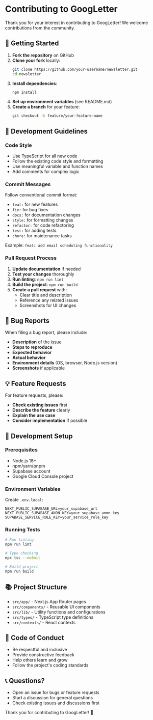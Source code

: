 # Contributing to GoogLetter

Thank you for your interest in contributing to GoogLetter! We welcome contributions from the community.

## 🚀 Getting Started

1. **Fork the repository** on GitHub
2. **Clone your fork** locally:
   ```bash
   git clone https://github.com/your-username/newsletter.git
   cd newsletter
   ```
3. **Install dependencies**:
   ```bash
   npm install
   ```
4. **Set up environment variables** (see README.md)
5. **Create a branch** for your feature:
   ```bash
   git checkout -b feature/your-feature-name
   ```

## 📝 Development Guidelines

### Code Style
- Use TypeScript for all new code
- Follow the existing code style and formatting
- Use meaningful variable and function names
- Add comments for complex logic

### Commit Messages
Follow conventional commit format:
- `feat:` for new features
- `fix:` for bug fixes
- `docs:` for documentation changes
- `style:` for formatting changes
- `refactor:` for code refactoring
- `test:` for adding tests
- `chore:` for maintenance tasks

Example: `feat: add email scheduling functionality`

### Pull Request Process
1. **Update documentation** if needed
2. **Test your changes** thoroughly
3. **Run linting**: `npm run lint`
4. **Build the project**: `npm run build`
5. **Create a pull request** with:
   - Clear title and description
   - Reference any related issues
   - Screenshots for UI changes

## 🐛 Bug Reports

When filing a bug report, please include:
- **Description** of the issue
- **Steps to reproduce**
- **Expected behavior**
- **Actual behavior**
- **Environment details** (OS, browser, Node.js version)
- **Screenshots** if applicable

## 💡 Feature Requests

For feature requests, please:
- **Check existing issues** first
- **Describe the feature** clearly
- **Explain the use case**
- **Consider implementation** if possible

## 🔧 Development Setup

### Prerequisites
- Node.js 18+
- npm/yarn/pnpm
- Supabase account
- Google Cloud Console project

### Environment Variables
Create `.env.local`:
```env
NEXT_PUBLIC_SUPABASE_URL=your_supabase_url
NEXT_PUBLIC_SUPABASE_ANON_KEY=your_supabase_anon_key
SUPABASE_SERVICE_ROLE_KEY=your_service_role_key
```

### Running Tests
```bash
# Run linting
npm run lint

# Type checking
npx tsc --noEmit

# Build project
npm run build
```

## 📚 Project Structure

- `src/app/` - Next.js App Router pages
- `src/components/` - Reusable UI components
- `src/lib/` - Utility functions and configurations
- `src/types/` - TypeScript type definitions
- `src/contexts/` - React contexts

## 🤝 Code of Conduct

- Be respectful and inclusive
- Provide constructive feedback
- Help others learn and grow
- Follow the project's coding standards

## 📞 Questions?

- Open an issue for bugs or feature requests
- Start a discussion for general questions
- Check existing issues and discussions first

Thank you for contributing to GoogLetter! 🎉
